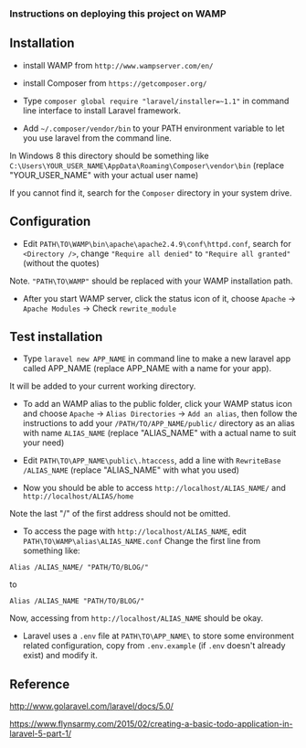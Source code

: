 ### Instructions on deploying this project on WAMP

## Installation

- install WAMP from `http://www.wampserver.com/en/`

- install Composer from `https://getcomposer.org/`

- Type `composer global require "laravel/installer=~1.1"` in command line interface to install Laravel framework.

- Add `~/.composer/vendor/bin` to your PATH environment variable to let you use laravel from the command line.

In Windows 8 this directory should be something like
`C:\Users\YOUR_USER_NAME\AppData\Roaming\Composer\vendor\bin`
(replace "YOUR_USER_NAME" with your actual user name)

If you cannot find it, search for the `Composer` directory in your system drive.

## Configuration

- Edit `PATH\TO\WAMP\bin\apache\apache2.4.9\conf\httpd.conf`, search for `<Directory />`, change `"Require all denied"` to `"Require all granted"` (without the quotes)

Note. `"PATH\TO\WAMP"` should be replaced with your WAMP installation path.

- After you start WAMP server, click the status icon of it, choose `Apache` -> `Apache Modules` -> Check `rewrite_module`

## Test installation

- Type `laravel new APP_NAME` in command line to make a new laravel app called APP_NAME (replace APP_NAME with a name for your app).

It will be added to your current working directory.

- To add an WAMP alias to the public folder, click your WAMP status icon and choose `Apache` -> `Alias Directories` -> `Add an alias`, then follow the instructions to add your `/PATH/TO/APP_NAME/public/` directory as an alias with name `ALIAS_NAME` (replace "ALIAS_NAME" with a actual name to suit your need)

- Edit `PATH\TO\APP_NAME\public\.htaccess`, add a line with `RewriteBase /ALIAS_NAME` (replace "ALIAS_NAME" with what you used)

- Now you should be able to access `http://localhost/ALIAS_NAME/` and `http://localhost/ALIAS/home`

Note the last "/" of the first address should not be omitted.

- To access the page with `http://localhost/ALIAS_NAME`, edit `PATH\TO\WAMP\alias\ALIAS_NAME.conf`
Change the first line from something like:
```
Alias /ALIAS_NAME/ "PATH/TO/BLOG/"
```
to
```
Alias /ALIAS_NAME "PATH/TO/BLOG/"
```
Now, accessing from `http://localhost/ALIAS_NAME` should be okay.


- Laravel uses a `.env` file at `PATH\TO\APP_NAME\` to store some environment related configuration, copy from `.env.example` (if `.env` doesn't already exist) and modify it.

## Reference

http://www.golaravel.com/laravel/docs/5.0/

https://www.flynsarmy.com/2015/02/creating-a-basic-todo-application-in-laravel-5-part-1/
